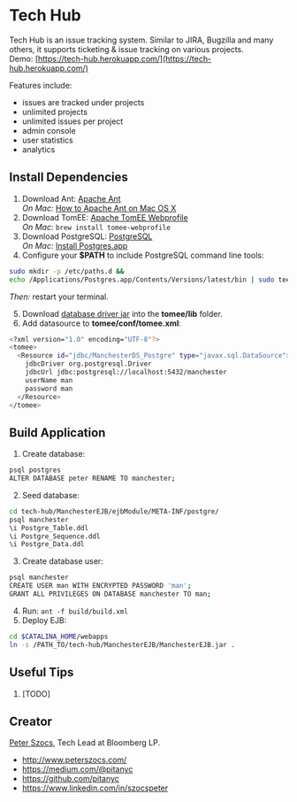 # Tech Hub

Tech Hub is an issue tracking system.  Similar to JIRA, Bugzilla and many others, it supports ticketing & issue tracking on various projects.  
Demo: [https://tech-hub.herokuapp.com/](https://tech-hub.herokuapp.com/)

Features include:
* issues are tracked under projects
* unlimited projects
* unlimited issues per project
* admin console
* user statistics
* analytics

## Install Dependencies

1. Download Ant: [Apache Ant](https://ant.apache.org/)  
 _On Mac:_ [How to Apache Ant on Mac OS X](https://www.mkyong.com/ant/how-to-apache-ant-on-mac-os-x/)
2. Download TomEE: [Apache TomEE Webprofile](https://tomee.apache.org/download-ng.html)  
 _On Mac:_ ```brew install tomee-webprofile```
3. Download PostgreSQL: [PostgreSQL](https://www.postgresql.org/)  
 _On Mac:_ [Install Postgres.app](https://postgresapp.com/)
4. Configure your **$PATH** to include PostgreSQL command line tools:
```bash
sudo mkdir -p /etc/paths.d &&
echo /Applications/Postgres.app/Contents/Versions/latest/bin | sudo tee /etc/paths.d/postgresapp
```
*Then:* restart your terminal.

5. Download [database driver jar](https://jdbc.postgresql.org/download.html) into the **tomee/lib** folder.
6. Add datasource to **tomee/conf/tomee.xml**:
```bash
<?xml version="1.0" encoding="UTF-8"?>
<tomee>  
  <Resource id="jdbc/ManchesterDS_Postgre" type="javax.sql.DataSource">
    jdbcDriver org.postgresql.Driver
    jdbcUrl jdbc:postgresql://localhost:5432/manchester
    userName man
    password man
  </Resource>
</tomee>
```

## Build Application

1. Create database:  
```bash
psql postgres
ALTER DATABASE peter RENAME TO manchester;
```
2. Seed database:  
```bash
cd tech-hub/ManchesterEJB/ejbModule/META-INF/postgre/
psql manchester
\i Postgre_Table.ddl
\i Postgre_Sequence.ddl
\i Postgre_Data.ddl
```
3. Create database user:
```bash
psql manchester
CREATE USER man WITH ENCRYPTED PASSWORD 'man';
GRANT ALL PRIVILEGES ON DATABASE manchester TO man;
```
4. Run: ```ant -f build/build.xml```
5. Deploy EJB:
```bash
cd $CATALINA_HOME/webapps
ln -s /PATH_TO/tech-hub/ManchesterEJB/ManchesterEJB.jar .
```


## Useful Tips

1. [TODO]

## Creator

[Peter Szocs](http://www.peterszocs.com), Tech Lead at Bloomberg LP.

* http://www.peterszocs.com/
* https://medium.com/@pitanyc
* https://github.com/pitanyc
* https://www.linkedin.com/in/szocspeter
